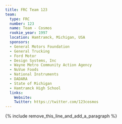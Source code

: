 ```yaml
---
title: FRC Team 123
team:
  type: FRC
  number: 123
  name: Team - Cosmos
  rookie_year: 1997
  location: Hamtramck, Michigan, USA
  sponsors:
  - General Motors Foundation
  - General Trucking
  - Ford Motor
  - Design Systems, Inc
  - Wayne Metro Community Action Agency
  - NuVue Foods
  - National Instruments
  - DADARA
  - State of Michigan
  - Hamtramck High School
  links:
    Website:
    Twitter: https://twitter.com/123cosmos
---
```


{% include remove_this_line_and_add_a_paragraph %}